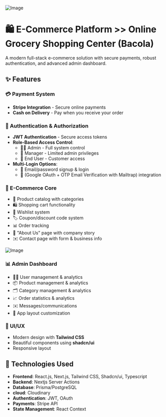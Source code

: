 ![Image](https://github.com/user-attachments/assets/e75216a4-3346-4749-9eff-2ea68742330d)

# 🛍️ E-Commerce Platform >> Online Grocery Shopping Center (Bacola)


A modern full-stack e-commerce solution with secure payments, robust authentication, and advanced admin dashboard.

## ✨ Features

### 💳 Payment System
- **Stripe Integration** - Secure online payments
- **Cash on Delivery** - Pay when you receive your order

### 🔐 Authentication & Authorization
- **JWT Authentication** - Secure access tokens
- **Role-Based Access Control**:
  - 👨‍💼 Admin - Full system control
  - 👔 Manager - Limited admin privileges
  - 👤 End User - Customer access
- **Multi-Login Options**:
  - 📧 Email/password signup & login
  - 🔵 (Google OAuth + OTP Email Verification with Mailtrap) integration 

### 🛒 E-Commerce Core
- 🏪 Product catalog with categories
- 🛍️ Shopping cart functionality
- 💝 Wishlist system
- 🏷️ Coupon/discount code system
- 📊 Order tracking
- 📖 "About Us" page with company story
- ✉️ Contact page with form & business info

![Image](https://github.com/user-attachments/assets/aac70a62-0f0c-4b99-9913-bd4deda9ce57)
### 📊 Admin Dashboard
- 🧑‍💼 User management & analytics
- 📦 Product management & analytics
- 🗂️ Category management & analytics
- 📈 Order statistics & analytics
- ✉️ Messages/communications
- 🎨 App layout customization

### 🎨 UI/UX
- Modern design with **Tailwind CSS**
- Beautiful components using **shadcn/ui**
- Responsive layout


## 🚀 Technologies Used

- **Frontend**: React.js, Next.js, Tailwind CSS, Shadcn/ui, Typescript
- **Backend**: Nextjs Server Actions
- **Database**: Prisma/PostgreSQL
- **cloud**: Cloudinary
- **Authentication**: JWT, OAuth
- **Payments**: Stripe API
- **State Management**: React Context
